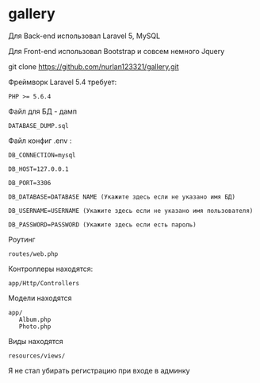 # gallery

Для Back-end использовал Laravel 5, MySQL

Для Front-end использовал Bootstrap и совсем немного Jquery

git clone https://github.com/nurlan123321/gallery.git

Фреймворк Laravel 5.4 требует:

	PHP >= 5.6.4

Файл для БД - дамп

	DATABASE_DUMP.sql

Файл конфиг .env :

	DB_CONNECTION=mysql

	DB_HOST=127.0.0.1

	DB_PORT=3306

	DB_DATABASE=DATABASE NAME (Укажите здесь если не указано имя БД)

	DB_USERNAME=USERNAME (Укажите здесь если не указано имя пользователя)

	DB_PASSWORD=PASSWORD (Укажите здесь если есть пароль)

Роутинг

	routes/web.php

Контроллеры находятся:

	app/Http/Controllers

Модели находятся

	app/
	   Album.php
	   Photo.php

Виды находятся

	resources/views/


Я не стал убирать регистрацию при входе в админку


